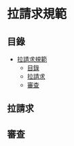 # 拉請求規範

## 目錄

<!-- @import "[TOC]" {cmd="toc" depthFrom=1 depthTo=6 orderedList=false} -->
<!-- code_chunk_output -->

- [拉請求規範](#拉請求規範)
  - [目錄](#目錄)
  - [拉請求](#拉請求)
  - [審查](#審查)

<!-- /code_chunk_output -->

## 拉請求

## 審查
